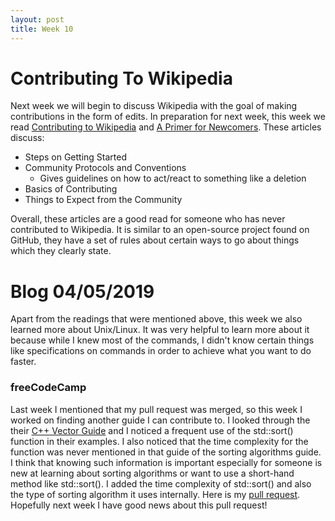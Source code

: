 ```yaml
---
layout: post
title: Week 10
---
```

# Contributing To Wikipedia
Next week we will begin to discuss Wikipedia with the goal of making contributions in the form of edits. In preparation for next week, this week we read [Contributing to Wikipedia](https://en.wikipedia.org/wiki/Wikipedia:Contributing_to_Wikipedia#Getting_started) and [A Primer for Newcomers](https://en.wikipedia.org/wiki/Wikipedia:A_primer_for_newcomers). These articles discuss:

- Steps on Getting Started
- Community Protocols and Conventions
  - Gives guidelines on how to act/react to something like a deletion
- Basics of Contributing
- Things to Expect from the Community

Overall, these articles are a good read for someone who has never contributed to Wikipedia. It is similar to an open-source project found on GitHub, they have a set of rules about certain ways to go about things which they clearly state.

# Blog 04/05/2019

Apart from the readings that were mentioned above, this week we also learned more about Unix/Linux. It was very helpful to learn more about it because while I knew most of the commands, I didn't know certain things like specifications on commands in order to achieve what you want to do faster.

### freeCodeCamp

Last week I mentioned that my pull request was merged, so this week I worked on finding another guide I can contribute to. I looked through the their [C++ Vector Guide](https://guide.freecodecamp.org/cplusplus/vector) and I noticed a frequent use of the std::sort() function in their examples. I also noticed that the time complexity for the function was never mentioned in that guide of the sorting algorithms guide. I think that knowing such information is important especially for someone is new at learning about sorting algorithms or want to use a short-hand method like std::sort(). I added the time complexity of std::sort() and also the type of sorting algorithm it uses internally. Here is my [pull request](https://github.com/freeCodeCamp/freeCodeCamp/pull/35741). Hopefully next week I have good news about this pull request!
